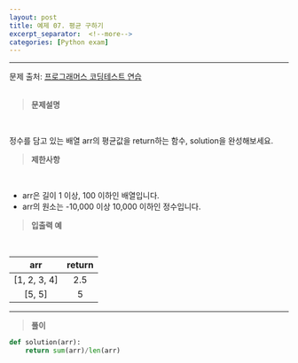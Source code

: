 ```yaml
---
layout: post
title: 예제 07. 평균 구하기
excerpt_separator:  <!--more-->
categories: [Python exam]
---
```

___

문제 출처: [프로그래머스 코딩테스트 연습](https://programmers.co.kr/learn/courses/30/lessons/12944)
<br><br>
> **문제설명**
<br>

정수를 담고 있는 배열 arr의 평균값을 return하는 함수, solution을 완성해보세요.<br>

> **제한사항**
<br>

- arr은 길이 1 이상, 100 이하인 배열입니다.
- arr의 원소는 -10,000 이상 10,000 이하인 정수입니다.

> **입출력 예**
<br>

| <center>arr</center> |  <center>return</center> |  
| :--------: | :--------: |
| [1, 2, 3, 4] | 2.5 |
| [5, 5] | 5 |

___


> **풀이**

```python
def solution(arr):
    return sum(arr)/len(arr)
```
